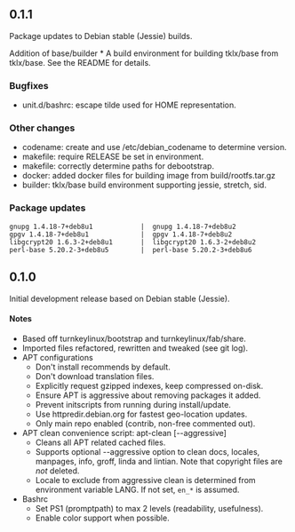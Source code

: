 ## 0.1.1
Package updates to Debian stable (Jessie) builds.

Addition of base/builder * A build environment for building tklx/base from
tklx/base. See the README for details.

### Bugfixes
* unit.d/bashrc: escape tilde used for HOME representation.

### Other changes
* codename: create and use /etc/debian_codename to determine version.
* makefile: require RELEASE be set in environment.
* makefile: correctly determine paths for debootstrap.
* docker: added docker files for building image from build/rootfs.tar.gz
* builder: tklx/base build environment supporting jessie, stretch, sid.

### Package updates
```
gnupg 1.4.18-7+deb8u1		     |	gnupg 1.4.18-7+deb8u2
gpgv 1.4.18-7+deb8u1		     |	gpgv 1.4.18-7+deb8u2
libgcrypt20 1.6.3-2+deb8u1	     |	libgcrypt20 1.6.3-2+deb8u2
perl-base 5.20.2-3+deb8u5	     |	perl-base 5.20.2-3+deb8u6
```

## 0.1.0
Initial development release based on Debian stable (Jessie).

#### Notes
* Based off turnkeylinux/bootstrap and turnkeylinux/fab/share.
* Imported files refactored, rewritten and tweaked (see git log).
* APT configurations
    * Don't install recommends by default.
    * Don't download translation files.
    * Explicitly request gzipped indexes, keep compressed on-disk.
    * Ensure APT is aggressive about removing packages it added.
    * Prevent initscripts from running during install/update.
    * Use httpredir.debian.org for fastest geo-location updates.
    * Only main repo enabled (contrib, non-free commented out).
* APT clean convenience script: apt-clean [--aggressive]
    * Cleans all APT related cached files.
    * Supports optional --aggressive option to clean docs, locales,
      manpages, info, groff, linda and lintian. Note that copyright
      files are *not* deleted.
    * Locale to exclude from aggressive clean is determined from
      environment variable LANG. If not set, `en_*` is assumed.
* Bashrc
    * Set PS1 (promptpath) to max 2 levels (readability, usefulness).
    * Enable color support when possible.

